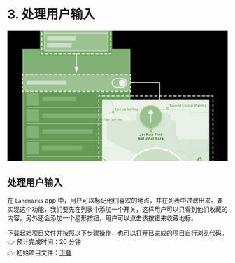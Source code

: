# 3. 处理用户输入

![&#x5904;&#x7406;&#x7528;&#x6237;&#x8F93;&#x5165;](../../../.gitbook/assets/image%20%2860%29.png)

## 处理用户输入

在 `Landmarks` app 中，用户可以标记他们喜欢的地点，并在列表中过滤出来。要实现这个功能，我们要先在列表中添加一个开关，这样用户可以只看到他们收藏的内容。另外还会添加一个星形按钮，用户可以点击该按钮来收藏地标。

下载起始项目文件并按照以下步骤操作，也可以打开已完成的项目自行浏览代码。  
 👉 预计完成时间：20 分钟  
 👉 初始项目文件：[下载](https://docs-assets.developer.apple.com/published/47b72f2601/HandlingUserInput.zip)

